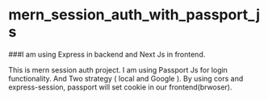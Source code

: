 # mern_session_auth_with_passport_js

###I am using Express in backend and Next Js in frontend.

This is mern session auth project. I am using Passport Js for login functionality.
And Two strategy ( local and Google ).
By using cors and express-session, passport will set cookie in our frontend(brwoser).

